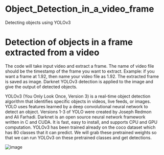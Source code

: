 # Object_Detection_in_a_video_frame
Detecting objects using YOLOv3

# Detection of objects in a frame extracted from a video 
The code will take input video and extract a frame. The name of video file should be the timestamp of the frame you want to extract. Example: if you want a frame at 1.92, then name your video file as 1.92. The extracted frame is saved as image. Darknet YOLOv3 detection is applied to the image and give the output of detected objects.


YOLOv3 (You Only Look Once, Version 3) is a real-time object detection algorithm that identifies specific objects in videos, live feeds, or images. YOLO uses features learned by a deep convolutional neural network to detect an object. Versions 1-3 of YOLO were created by Joseph Redmon and Ali Farhadi.
Darknet is an open source neural network framework written in C and CUDA. It is fast, easy to install, and supports CPU and GPU computation.
YOLOv3 has been trained already on the coco dataset which has 80 classes that it can predict. We will grab these pretrained weights so that we can run YOLOv3 on these pretrained classes and get detections.

![image](https://user-images.githubusercontent.com/32535755/168033916-22a19a31-2982-4978-9a38-a72e5ab52833.png)
